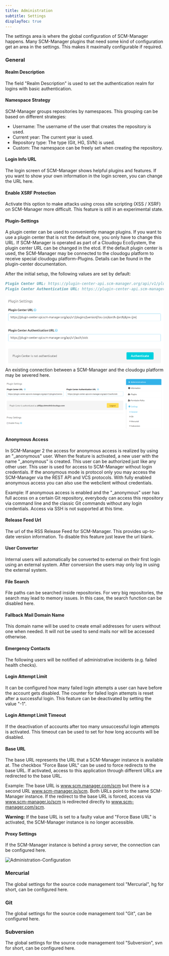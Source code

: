 ```yaml
---
title: Administration
subtitle: Settings
displayToc: true
---
```

The settings area is where the global configuration of SCM-Manager happens. Many SCM-Manager plugins that need some kind of configuration get an area in the settings. This makes it maximally configurable if required.

### General
#### Realm Description
The field "Realm Description" is used to set the authentication realm for logins with basic authentication.

#### Namespace Strategy
SCM-Manager groups repositories by namespaces. This grouping can be based on different strategies:

* Username: The username of the user that creates the repository is used. 
* Current year: The current year is used.
* Repository type: The type (Git, HG, SVN) is used.
* Custom: The namespace can be freely set when creating the repository.

#### Login Info URL
The login screen of SCM-Manager shows helpful plugins and features. If you want to show your own information in the login screen, you can change the URL here.

#### Enable XSRF Protection
Activate this option to make attacks using cross site scripting (XSS / XSRF) on SCM-Manager more difficult. This feature is still in an experimental state.

#### Plugin-Settings
A plugin center can be used to conveniently manage plugins. If you want to use a plugin center that is not the default one, you only have to change this URL. If SCM-Manager is operated as part of a Cloudogu EcoSystem, the plugin center URL can be changed in the etcd.
If the default plugin center is used, the SCM-Manager may be connected to the cloudogu platform to receive special cloudogu platform-Plugins. Details can be found in the plugin-center documentation.

After the initial setup, the following values are set by default:
```markdown
Plugin Center URL: https://plugin-center-api.scm-manager.org/api/v1/plugins/{version}?os={os}&arch={arch}&jre={jre}
Plugin Center Authentication URL: https://plugin-center-api.scm-manager.org/api/v1/auth/oidc
```

![Plugin center settings, not connected to the cloudogu platform](assets/administration-setings-not-connected.png)
An existing connection between a SCM-Manager and the cloudogu platform may be severed here.
![Plugin center settings, button sever connection to the cloudogu platform](assets/administration-settings-connected.png)

#### Anonymous Access
In SCM-Manager 2 the access for anonymous access is realized by using an "_anonymous" user. When the feature is activated, a new user with the name "_anonymous" is created. This user can be authorized just like any other user. This user is used for access to SCM-Manager without login credentials.
If the anonymous mode is protocol only you may access the SCM-Manager via the REST API and VCS protocols. With fully enabled anonymous access you can also use the webclient without credentials.

Example: If anonymous access is enabled and the "_anonymous" user has full access on a certain Git repository, everybody can access this repository via command line and the classic Git commands without any login credentials. Access via SSH is not supported at this time.

#### Release Feed Url
The url of the RSS Release Feed for SCM-Manager. This provides up-to-date version information. To disable this feature just leave the url blank.

#### User Converter
Internal users will automatically be converted to external on their first login using an external system. After conversion the users may only log in using the external system.

#### File Search
File paths can be searched inside repositories. For very big repositories, the search may lead to memory issues. In this case, the search function can be disabled here.

#### Fallback Mail Domain Name
This domain name will be used to create email addresses for users without one when needed. It will not be used to send mails nor will be accessed otherwise.

#### Emergency Contacts
The following users will be notified of administrative incidents (e.g. failed health checks).

#### Login Attempt Limit
It can be configured how many failed login attempts a user can have before the account gets disabled. The counter for failed login attempts is reset after a successful login. This feature can be deactivated by setting the value "-1".

#### Login Attempt Limit Timeout
If the deactivation of accounts after too many unsuccessful login attempts is activated. This timeout can be used to set for how long accounts will be disabled.

#### Base URL
The base URL represents the URL that a SCM-Manager instance is available at. The checkbox "Force Base URL" can be used to force redirects to the base URL. If activated, access to this application through different URLs are redirected to the base URL.

Example: The base URL is www.scm.manager.com/scm but there is a second URL www.scm-manager.io/scm. Both URLs point to the same SCM-Manager instance. If the redirect to the base URL is forced, access via www.scm-manager.io/scm is redirected directly to www.scm-manager.com/scm.

**Warning:** If the base URL is set to a faulty value and "Force Base URL" is activated, the SCM-Manager instance is no longer accessible. 

#### Proxy Settings
If the SCM-Manager instance is behind a proxy server, the connection can be configured here.

![Administration-Configuration](assets/administration-settings-general.png)

### Mercurial
The global settings for the source code management tool "Mercurial", hg for short, can be configured here.

### Git
The global settings for the source code management tool "Git", can be configured here.

### Subversion
The global settings for the source code management tool "Subversion", svn for short, can be configured here.
